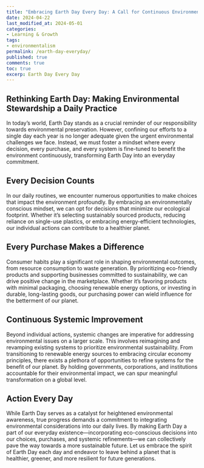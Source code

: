 ```yaml
---
title: "Embracing Earth Day Every Day: A Call for Continuous Environmental Consciousness"
date: 2024-04-22
last_modified_at: 2024-05-01
categories:
- Learning & Growth
tags:
- environmentalism
permalink: /earth-day-everyday/
published: true
comments: true
toc: true
excerp: Earth Day Every Day
---
```

## Rethinking Earth Day: Making Environmental Stewardship a Daily Practice

In today’s world, Earth Day stands as a crucial reminder of our responsibility towards environmental preservation. However, confining our efforts to a single day each year is no longer adequate given the urgent environmental challenges we face. Instead, we must foster a mindset where every decision, every purchase, and every system is fine-tuned to benefit the environment continuously, transforming Earth Day into an everyday commitment.

## Every Decision Counts
In our daily routines, we encounter numerous opportunities to make choices that impact the environment profoundly. By embracing an environmentally conscious mindset, we can opt for decisions that minimize our ecological footprint. Whether it’s selecting sustainably sourced products, reducing reliance on single-use plastics, or embracing energy-efficient technologies, our individual actions can contribute to a healthier planet.

## Every Purchase Makes a Difference
Consumer habits play a significant role in shaping environmental outcomes, from resource consumption to waste generation. By prioritizing eco-friendly products and supporting businesses committed to sustainability, we can drive positive change in the marketplace. Whether it’s favoring products with minimal packaging, choosing renewable energy options, or investing in durable, long-lasting goods, our purchasing power can wield influence for the betterment of our planet.

## Continuous Systemic Improvement
Beyond individual actions, systemic changes are imperative for addressing environmental issues on a larger scale. This involves reimagining and revamping existing systems to prioritize environmental sustainability. From transitioning to renewable energy sources to embracing circular economy principles, there exists a plethora of opportunities to refine systems for the benefit of our planet. By holding governments, corporations, and institutions accountable for their environmental impact, we can spur meaningful transformation on a global level.

## Action Every Day
While Earth Day serves as a catalyst for heightened environmental awareness, true progress demands a commitment to integrating environmental considerations into our daily lives. By making Earth Day a part of our everyday existence—incorporating eco-conscious decisions into our choices, purchases, and systemic refinements—we can collectively pave the way towards a more sustainable future. Let us embrace the spirit of Earth Day each day and endeavor to leave behind a planet that is healthier, greener, and more resilient for future generations.
